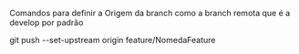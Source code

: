 Comandos para definir a Origem da branch como a branch remota que é a develop por padrão

git push --set-upstream origin feature/NomedaFeature